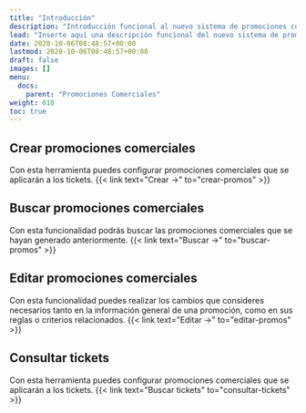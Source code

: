 ```yaml
---
title: "Introducción"
description: "Introducción funcional al nuevo sistema de promociones comerciales."
lead: "Inserte aquí una descripción funcional del nuevo sistema de promociones comerciales."
date: 2020-10-06T08:48:57+00:00
lastmod: 2020-10-06T08:48:57+00:00
draft: false
images: []
menu:
  docs:
    parent: "Promociones Comerciales"
weight: 010
toc: true
---
```


## Crear promociones comerciales

Con esta herramienta puedes configurar promociones comerciales que se aplicarán a los tickets. {{< link text="Crear →" to="crear-promos" >}}

## Buscar promociones comerciales

Con esta funcionalidad podrás buscar las promociones comerciales que se hayan generado anteriormente. {{< link text="Buscar →" to="buscar-promos" >}}

## Editar promociones comerciales
Con esta funcionalidad puedes realizar los cambios que consideres necesarios tanto en la información general de una promoción, como en sus reglas o criterios relacionados. {{< link text="Editar →" to="editar-promos" >}}
## Consultar tickets
Con esta herramienta puedes configurar promociones comerciales que se aplicarán a los tickets. {{< link text="Buscar tickets" to="consultar-tickets" >}}